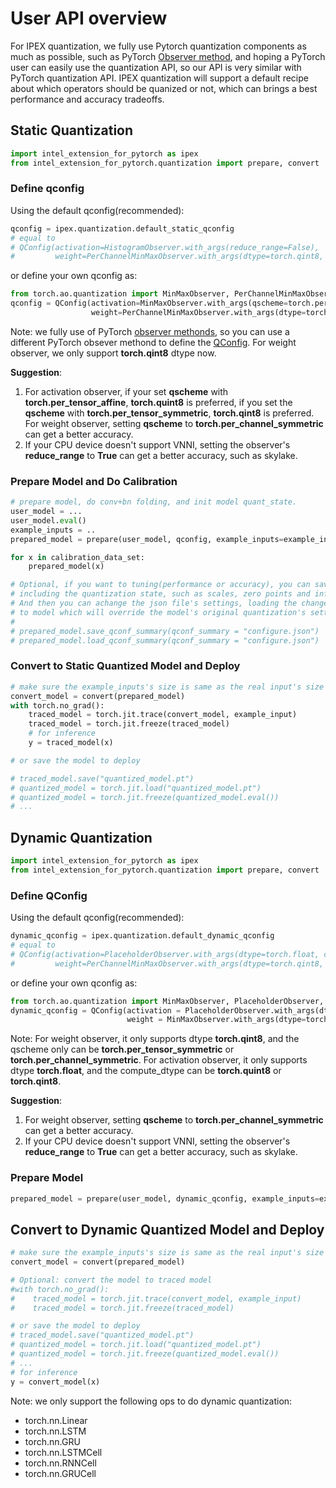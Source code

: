 
# User API overview

For IPEX quantization, we fully use Pytorch quantization components as much as possible, such as PyTorch [Observer method](https://pytorch.org/docs/1.11/quantization-support.html#torch-quantization-observer), and hoping a PyTorch user can easily use the quantization API, so our API is very similar with PyTorch
quantization API. IPEX quantization will support a default recipe about which operators should be quanized or not, which can brings a best performance and accuracy tradeoffs.

## Static Quantization

```python
import intel_extension_for_pytorch as ipex
from intel_extension_for_pytorch.quantization import prepare, convert
```

### Define qconfig

Using the default qconfig(recommended):

```python
qconfig = ipex.quantization.default_static_qconfig
# equal to
# QConfig(activation=HistogramObserver.with_args(reduce_range=False),
#         weight=PerChannelMinMaxObserver.with_args(dtype=torch.qint8, qscheme=torch.per_channel_symmetric)) 
```

or define your own qconfig as:

```python
from torch.ao.quantization import MinMaxObserver, PerChannelMinMaxObserver, QConfig
qconfig = QConfig(activation=MinMaxObserver.with_args(qscheme=torch.per_tensor_affine, dtype=torch.quint8),
                  weight=PerChannelMinMaxObserver.with_args(dtype=torch.qint8, qscheme=torch.per_channel_symmetric))
```

Note: we fully use of PyTorch [observer methonds](https://pytorch.org/docs/stable/quantization-support.html#torch-quantization-observer), so you can use a different PyTorch obsever methond to define the [QConfig](https://pytorch.org/docs/1.11/generated/torch.quantization.qconfig.QConfig.html). For weight observer, we only support **torch.qint8** dtype now.

**Suggestion**:

1. For activation observer, if your set **qscheme** with **torch.per_tensor_affine**, **torch.quint8** is preferred, if you set the **qscheme** with **torch.per_tensor_symmetric**, **torch.qint8** is preferred. For weight observer, setting **qscheme** to **torch.per_channel_symmetric** can get a better accuracy.
2. If your CPU device doesn't support VNNI, setting the observer's **reduce_range** to **True** can get a better accuracy, such as skylake.

### Prepare Model and Do Calibration

```python
# prepare model, do conv+bn folding, and init model quant_state.
user_model = ...
user_model.eval()
example_inputs = ..
prepared_model = prepare(user_model, qconfig, example_inputs=example_inputs, inplace=False)

for x in calibration_data_set:
    prepared_model(x)

# Optional, if you want to tuning(performance or accuracy), you can save the qparams as json file which
# including the quantization state, such as scales, zero points and inference dtype.
# And then you can achange the json file's settings, loading the changed json file
# to model which will override the model's original quantization's settings.  
#  
# prepared_model.save_qconf_summary(qconf_summary = "configure.json")
# prepared_model.load_qconf_summary(qconf_summary = "configure.json")
```

### Convert to Static Quantized Model and Deploy

```python
# make sure the example_inputs's size is same as the real input's size 
convert_model = convert(prepared_model)
with torch.no_grad():
    traced_model = torch.jit.trace(convert_model, example_input)
    traced_model = torch.jit.freeze(traced_model)
    # for inference 
    y = traced_model(x)

# or save the model to deploy

# traced_model.save("quantized_model.pt")
# quantized_model = torch.jit.load("quantized_model.pt")
# quantized_model = torch.jit.freeze(quantized_model.eval())
# ...
```

## Dynamic Quantization

```python
import intel_extension_for_pytorch as ipex
from intel_extension_for_pytorch.quantization import prepare, convert
```

### Define QConfig

Using the default qconfig(recommended):

```python
dynamic_qconfig = ipex.quantization.default_dynamic_qconfig
# equal to 
# QConfig(activation=PlaceholderObserver.with_args(dtype=torch.float, compute_dtype=torch.quint8),
#         weight=PerChannelMinMaxObserver.with_args(dtype=torch.qint8, qscheme=torch.per_channel_symmetric))
```

or define your own qconfig as:

```python
from torch.ao.quantization import MinMaxObserver, PlaceholderObserver, QConfig
dynamic_qconfig = QConfig(activation = PlaceholderObserver.with_args(dtype=torch.float, compute_dtype=torch.quint8),
                          weight = MinMaxObserver.with_args(dtype=torch.qint8, qscheme=torch.per_tensor_symmetric))
```

Note: For weight observer, it only supports dtype **torch.qint8**, and the qscheme only can be **torch.per_tensor_symmetric** or **torch.per_channel_symmetric**. For activation observer, it only supports dtype **torch.float**, and the compute_dtype can be **torch.quint8** or **torch.qint8**.

**Suggestion**:

1. For weight observer, setting **qscheme** to **torch.per_channel_symmetric** can get a better accuracy.
2. If your CPU device doesn't support VNNI, setting the observer's **reduce_range** to **True** can get a better accuracy, such as skylake.

### Prepare Model

```python
prepared_model = prepare(user_model, dynamic_qconfig, example_inputs=example_inputs)
```

## Convert to Dynamic Quantized Model and Deploy

```python
# make sure the example_inputs's size is same as the real input's size
convert_model = convert(prepared_model)

# Optional: convert the model to traced model
#with torch.no_grad():
#    traced_model = torch.jit.trace(convert_model, example_input)
#    traced_model = torch.jit.freeze(traced_model)

# or save the model to deploy
# traced_model.save("quantized_model.pt")
# quantized_model = torch.jit.load("quantized_model.pt")
# quantized_model = torch.jit.freeze(quantized_model.eval())
# ...
# for inference 
y = convert_model(x)
```

Note: we only support the following ops to do dynamic quantization:

- torch.nn.Linear
- torch.nn.LSTM
- torch.nn.GRU
- torch.nn.LSTMCell
- torch.nn.RNNCell
- torch.nn.GRUCell
